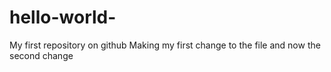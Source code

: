 # hello-world-
My first repository on github
Making my first change to the file and now the second change 
